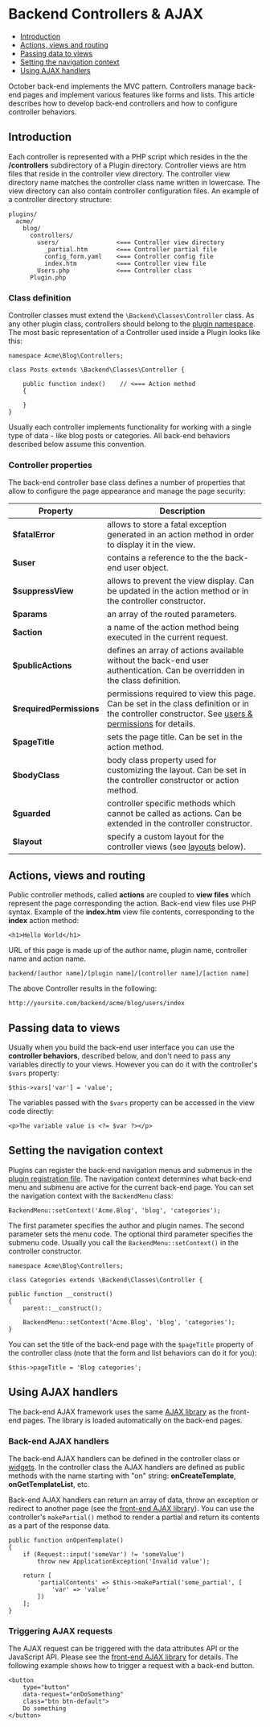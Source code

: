 # Backend Controllers & AJAX

- [Introduction](#introduction)
- [Actions, views and routing](#actions-views-routing)
- [Passing data to views](#passing-data-to-views)
- [Setting the navigation context](#navigation-context)
- [Using AJAX handlers](#ajax)

October back-end implements the MVC pattern. Controllers manage back-end pages and implement various features like forms and lists. This article describes how to develop back-end controllers and how to configure controller behaviors.

<a name="introduction" class="anchor" href="#introduction"></a>
## Introduction

Each controller is represented with a PHP script which resides in the the **/controllers** subdirectory of a Plugin directory. Controller views are htm files that reside in the controller view directory. The controller view directory name matches the controller class name written in lowercase. The view directory can also contain controller configuration files. An example of a controller directory structure:

    plugins/
      acme/
        blog/
          controllers/
            users/                <=== Controller view directory
              _partial.htm        <=== Controller partial file
              config_form.yaml    <=== Controller config file
              index.htm           <=== Controller view file
            Users.php             <=== Controller class
          Plugin.php

<a name="class-definition" class="anchor" href="#class-definition"></a>
### Class definition

Controller classes must extend the `\Backend\Classes\Controller` class. As any other plugin class, controllers should belong to the [plugin namespace](../plugin/registration#namespaces). The most basic representation of a Controller used inside a Plugin looks like this:

    namespace Acme\Blog\Controllers;

    class Posts extends \Backend\Classes\Controller {

        public function index()    // <=== Action method
        {

        }
    }

Usually each controller implements functionality for working with a single type of data - like blog posts or categories. All back-end behaviors described below assume this convention.

<a name="controller-properties" class="anchor" href="#controller-properties"></a>
### Controller properties

The back-end controller base class defines a number of properties that allow to configure the page appearance and manage the page security:

Property | Description
------------- | -------------
**$fatalError** | allows to store a fatal exception generated in an action method in order to display it in the view.
**$user** | contains a reference to the the back-end user object.
**$suppressView** | allows to prevent the view display. Can be updated in the action method or in the controller constructor.
**$params** | an array of the routed parameters.
**$action** | a name of the action method being executed in the current request.
**$publicActions** | defines an array of actions available without the back-end user authentication. Can be overridden in the class definition.
**$requiredPermissions** | permissions required to view this page. Can be set in the class definition or in the controller constructor. See [users & permissions](users) for details.
**$pageTitle** | sets the page title. Can be set in the action method.
**$bodyClass** | body class property used for customizing the layout. Can be set in the controller constructor or action method.
**$guarded** | controller specific methods which cannot be called as actions. Can be extended in the controller constructor.
**$layout** | specify a custom layout for the controller views (see [layouts](#layouts) below).

<a name="actions-views-routing" class="anchor" href="#actions-views-routing"></a>
## Actions, views and routing

Public controller methods, called **actions** are coupled to **view files** which represent the page corresponding the action. Back-end view files use PHP syntax. Example of the **index.htm** view file contents, corresponding to the **index** action method:

    <h1>Hello World</h1>

URL of this page is made up of the author name, plugin name, controller name and action name.

    backend/[author name]/[plugin name]/[controller name]/[action name]

The above Controller results in the following:

    http://yoursite.com/backend/acme/blog/users/index

<a name="passing-data-to-views" class="anchor" href="#passing-data-to-views"></a>
## Passing data to views

Usually when you build the back-end user interface you can use the **controller behaviors**, described below, and don't need to pass any variables directly to your views. However you can do it with the controller's `$vars` property:

    $this->vars['var'] = 'value';

The variables passed with the `$vars` property can be accessed in the view code directly:

    <p>The variable value is <?= $var ?></p>

<a name="navigation-context" class="anchor" href="#navigation-context"></a>
## Setting the navigation context

Plugins can register the back-end navigation menus and submenus in the [plugin registration file](../plugin/registration#navigation-menus). The navigation context determines what back-end menu and submenu are active for the current back-end page. You can set the navigation context with the `BackendMenu` class:

    BackendMenu::setContext('Acme.Blog', 'blog', 'categories');

The first parameter specifies the author and plugin names. The second parameter sets the menu code. The optional third parameter specifies the submenu code. Usually you call the `BackendMenu::setContext()` in the controller constructor.

    namespace Acme\Blog\Controllers;

    class Categories extends \Backend\Classes\Controller {

    public function __construct()
    {
        parent::__construct();

        BackendMenu::setContext('Acme.Blog', 'blog', 'categories');
    }

You can set the title of the back-end page with the `$pageTitle` property of the controller class (note that the form and list behaviors can do it for you):

    $this->pageTitle = 'Blog categories';

<a name="ajax" class="anchor" href="#ajax"></a>
## Using AJAX handlers

The back-end AJAX framework uses the same [AJAX library](../cms/ajax) as the front-end pages. The library is loaded automatically on the back-end pages.

<a name="ajax-handlers" class="anchor" href="#ajax-handlers"></a>
### Back-end AJAX handlers

The back-end AJAX handlers can be defined in the controller class or [widgets](widgets). In the controller class the AJAX handlers are defined as public methods with the name starting with "on" string: **onCreateTemplate**, **onGetTemplateList**, etc.

Back-end AJAX handlers can return an array of data, throw an exception or redirect to another page (see the [front-end AJAX library](../cms/ajax)). You can use the controller's `makePartial()` method to render a partial and return its contents as a part of the response data.

    public function onOpenTemplate()
    {
        if (Request::input('someVar') != 'someValue')
            throw new ApplicationException('Invalid value');

        return [
            'partialContents' => $this->makePartial('some_partial', [
                'var' => 'value'
            ])
        ];
    }

<a name="triggering-ajax-requests" class="anchor" href="#triggering-ajax-requests"></a>
### Triggering AJAX requests

The AJAX request can be triggered with the data attributes API or the JavaScript API. Please see the [front-end AJAX library](../cms/ajax) for details. The following example shows how to trigger a request with a back-end button.

    <button
        type="button"
        data-request="onDoSomething"
        class="btn btn-default">
        Do something
    </button>

